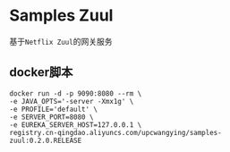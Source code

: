 # Samples Zuul

基于`Netflix Zuul`的网关服务

## docker脚本
```docker
docker run -d -p 9090:8080 --rm \
-e JAVA_OPTS='-server -Xmx1g' \
-e PROFILE='default' \
-e SERVER_PORT=8080 \
-e EUREKA_SERVER_HOST=127.0.0.1 \
registry.cn-qingdao.aliyuncs.com/upcwangying/samples-zuul:0.2.0.RELEASE
```

